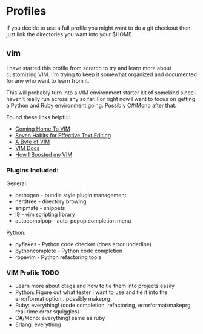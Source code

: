 Profiles
========

If you decide to use a full profile you might want to do a git checkout then just link the directories you want into your $HOME.

vim
---

I have started this profile from scratch to try and learn more about customizing VIM. I'm trying to keep it somewhat organized and documented for any who want to learn from it. 

This will probably turn into a VIM environment starter kit of somekind since I haven't really run across any so far. For right now I want to focus on getting a Python and Ruby environment going. Possibly C#/Mono after that.

Found these links helpful:
* [Coming Home To VIM](http://stevelosh.com/blog/2010/09/coming-home-to-vim/#a-language-of-text-editing)
* [Seven Habits for Effective Text Editing](http://www.moolenaar.net/habits.html)
* [A Byte of VIM](http://www.swaroopch.com/notes/Vim_en:Table_of_Contents)
* [VIM Docs](http://vimdoc.sourceforge.net/htmldoc/)
* [How I Boosted my VIM](http://nvie.com/posts/how-i-boosted-my-vim/)

### Plugins Included:
General:

* pathogen - bundle style plugin management
* nerdtree - directory browing
* snipmate - snippets
* l9 - vim scripting library
* autocomplpop - auto-popup completion menu

Python:

* pyflakes - Python code checker (does error underline)
* pythoncomplete - Python code completion
* ropevim - Python refactoring tools

### VIM Profile TODO
* Learn more about ctags and how to tie them into projects easily
* Python: Figure out what tester I want to use and tie it into the errorformat option...possibly makeprg
* Ruby: everything! (code completion, refactoring, errorformat/makeprg, real-time error squiggles)
* C#/Mono: everything! same as ruby
* Erlang: everything
